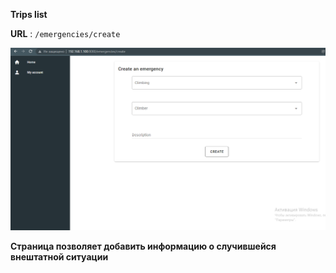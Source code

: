 **Trips list**

**URL** : `/emergencies/create`

![img.png](img.png)

**Страница позволяет добавить информацию о случившейся
внештатной ситуации**
